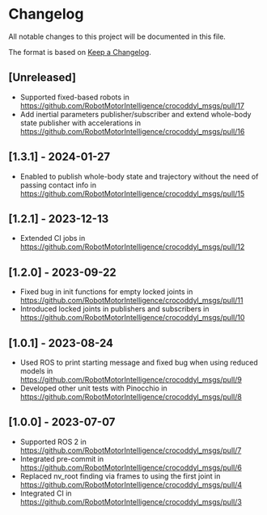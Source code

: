 # Changelog

All notable changes to this project will be documented in this file.

The format is based on [Keep a Changelog](https://keepachangelog.com/en/1.0.0/).

## [Unreleased]

* Supported fixed-based robots in https://github.com/RobotMotorIntelligence/crocoddyl_msgs/pull/17
* Add inertial parameters publisher/subscriber and extend whole-body state publisher with accelerations in https://github.com/RobotMotorIntelligence/crocoddyl_msgs/pull/16

## [1.3.1] - 2024-01-27

* Enabled to publish whole-body state and trajectory without the need of passing contact info in https://github.com/RobotMotorIntelligence/crocoddyl_msgs/pull/15

## [1.2.1] - 2023-12-13

* Extended CI jobs in https://github.com/RobotMotorIntelligence/crocoddyl_msgs/pull/12

## [1.2.0] - 2023-09-22

* Fixed bug in init functions for empty locked joints in https://github.com/RobotMotorIntelligence/crocoddyl_msgs/pull/11
* Introduced locked joints in publishers and subscribers in https://github.com/RobotMotorIntelligence/crocoddyl_msgs/pull/10

## [1.0.1] - 2023-08-24

* Used ROS to print starting message and fixed bug when using reduced models in https://github.com/RobotMotorIntelligence/crocoddyl_msgs/pull/9
* Developed other unit tests with Pinocchio in https://github.com/RobotMotorIntelligence/crocoddyl_msgs/pull/8

## [1.0.0] - 2023-07-07

* Supported ROS 2 in https://github.com/RobotMotorIntelligence/crocoddyl_msgs/pull/7
* Integrated pre-commit in https://github.com/RobotMotorIntelligence/crocoddyl_msgs/pull/6
* Replaced nv_root finding via frames to using the first joint in https://github.com/RobotMotorIntelligence/crocoddyl_msgs/pull/4
* Integrated CI in https://github.com/RobotMotorIntelligence/crocoddyl_msgs/pull/3
